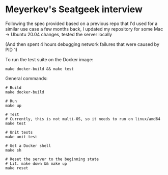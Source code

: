 # Meyerkev's Seatgeek interview 

Following the spec provided based on a previous repo that I'd used for a similar use case a few months back,
I updated my repository for some Mac -> Ubuntu 20.04 changes, tested the server locally

(And then spent 4 hours debugging network failures that were caused by PID 1)

To run the test suite on the Docker image:

```
make docker-build && make test
```

General commands: 

```
# Build
make docker-build

# Run
make up

# Test
# Currently, this is not multi-OS, so it needs to run on linux/amd64
make test

# Unit tests
make unit-test

# Get a Docker shell
make sh

# Reset the server to the beginning state
# Lit. make down && make up
make reset  
```
